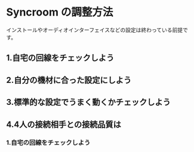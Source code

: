 # Syncroom の調整方法
インストールやオーディオインターフェイスなどの設定は終わっている前提です。  

## 1.自宅の回線をチェックしよう
## 2.自分の機材に合った設定にしよう
## 3.標準的な設定でうまく動くかチェックしよう
## 4.4人の接続相手との接続品質は


### 1.自宅の回線をチェックしよう
